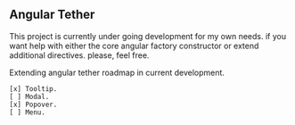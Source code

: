 ## Angular Tether

This project is currently under going development for my own needs. if you want help with either the core angular factory constructor or extend additional directives. please, feel free.


Extending angular tether roadmap in current development.
```
[x] Tooltip.
[ ] Modal.
[x] Popover.
[ ] Menu.
```

